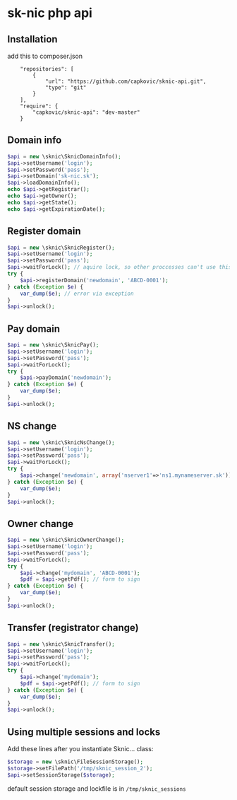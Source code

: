 sk-nic php api
==============


Installation
------------

add this to composer.json

```
    "repositories": [
        {
            "url": "https://github.com/capkovic/sknic-api.git",
            "type": "git"
        }
    ],
    "require": {
        "capkovic/sknic-api": "dev-master"
    }
```

Domain info
-------------

```php
$api = new \sknic\SknicDomainInfo();
$api->setUsername('login');
$api->setPassword('pass');
$api->setDomain('sk-nic.sk');
$api->loadDomainInfo();
echo $api->getRegistrar();
echo $api->getOwner();
echo $api->getState();
echo $api->getExpirationDate();
```

Register domain
---------------

```php
$api = new \sknic\SknicRegister();
$api->setUsername('login');
$api->setPassword('pass');
$api->waitForLock(); // aquire lock, so other proccesses can't use this session
try {
    $api->registerDomain('newdomain', 'ABCD-0001');
} catch (Exception $e) {
    var_dump($e); // error via exception
}
$api->unlock();
```

Pay domain
----------

```php
$api = new \sknic\SknicPay();
$api->setUsername('login');
$api->setPassword('pass');
$api->waitForLock();
try {
    $api->payDomain('newdomain');
} catch (Exception $e) {
    var_dump($e);
}
$api->unlock();
```

NS change
---------

```php
$api = new \sknic\SknicNsChange();
$api->setUsername('login');
$api->setPassword('pass');
$api->waitForLock();
try {
    $api->change('newdomain', array('nserver1'=>'ns1.mynameserver.sk'));
} catch (Exception $e) {
    var_dump($e);
}
$api->unlock();
```

Owner change
------------

```php
$api = new \sknic\SknicOwnerChange();
$api->setUsername('login');
$api->setPassword('pass');
$api->waitForLock();
try {
    $api->change('mydomain', 'ABCD-0001');
    $pdf = $api->getPdf(); // form to sign
} catch (Exception $e) {
    var_dump($e);
}
$api->unlock();
```

Transfer (registrator change)
----------------------------

```php
$api = new \sknic\SknicTransfer();
$api->setUsername('login');
$api->setPassword('pass');
$api->waitForLock();
try {
    $api->change('mydomain');
    $pdf = $api->getPdf(); // form to sign
} catch (Exception $e) {
    var_dump($e);
}
$api->unlock();
```

Using multiple sessions and locks
---------------------------------

Add these lines after you instantiate Sknic... class:

```php
$storage = new \sknic\FileSessionStorage();
$storage->setFilePath('/tmp/sknic_session_2');
$api->setSessionStorage($storage);
```

default session storage and lockfile is in `/tmp/sknic_sessions`

